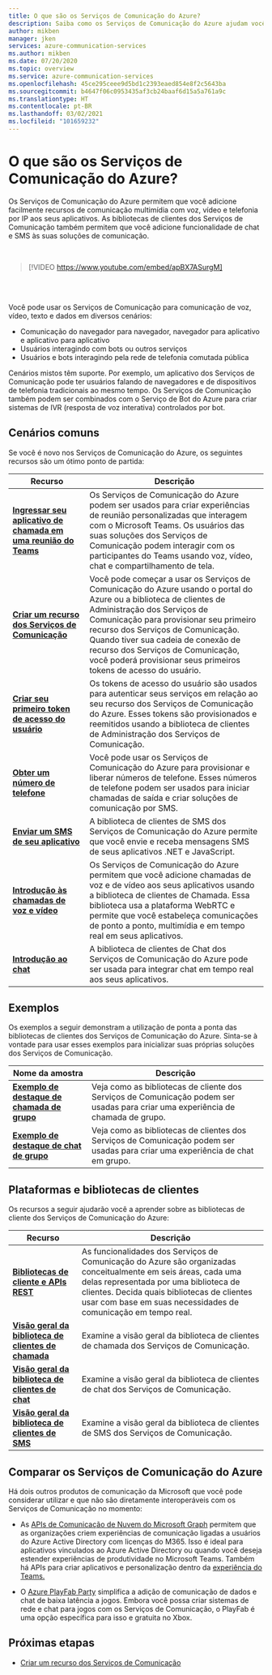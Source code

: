 ```yaml
---
title: O que são os Serviços de Comunicação do Azure?
description: Saiba como os Serviços de Comunicação do Azure ajudam você a desenvolver experiências de usuário avançadas com comunicações em tempo real.
author: mikben
manager: jken
services: azure-communication-services
ms.author: mikben
ms.date: 07/20/2020
ms.topic: overview
ms.service: azure-communication-services
ms.openlocfilehash: 45ce295ceee9d5bd1c2393eaed854e8f2c5643ba
ms.sourcegitcommit: b4647f06c0953435af3cb24baaf6d15a5a761a9c
ms.translationtype: HT
ms.contentlocale: pt-BR
ms.lasthandoff: 03/02/2021
ms.locfileid: "101659232"
---
```

# <a name="what-is-azure-communication-services"></a>O que são os Serviços de Comunicação do Azure?

Os Serviços de Comunicação do Azure permitem que você adicione facilmente recursos de comunicação multimídia com voz, vídeo e telefonia por IP aos seus aplicativos. As bibliotecas de clientes dos Serviços de Comunicação também permitem que você adicione funcionalidade de chat e SMS às suas soluções de comunicação.

<br>

> [!VIDEO https://www.youtube.com/embed/apBX7ASurgM]

<br>
<br>

Você pode usar os Serviços de Comunicação para comunicação de voz, vídeo, texto e dados em diversos cenários:

- Comunicação do navegador para navegador, navegador para aplicativo e aplicativo para aplicativo
- Usuários interagindo com bots ou outros serviços
- Usuários e bots interagindo pela rede de telefonia comutada pública

Cenários mistos têm suporte. Por exemplo, um aplicativo dos Serviços de Comunicação pode ter usuários falando de navegadores e de dispositivos de telefonia tradicionais ao mesmo tempo. Os Serviços de Comunicação também podem ser combinados com o Serviço de Bot do Azure para criar sistemas de IVR (resposta de voz interativa) controlados por bot.

## <a name="common-scenarios"></a>Cenários comuns

Se você é novo nos Serviços de Comunicação do Azure, os seguintes recursos são um ótimo ponto de partida:
<br>

| Recurso                               |Descrição                           |
|---                                    |---                                   |
|**[Ingressar seu aplicativo de chamada em uma reunião do Teams](./quickstarts/voice-video-calling/get-started-teams-interop.md)**|Os Serviços de Comunicação do Azure podem ser usados para criar experiências de reunião personalizadas que interagem com o Microsoft Teams. Os usuários das suas soluções dos Serviços de Comunicação podem interagir com os participantes do Teams usando voz, vídeo, chat e compartilhamento de tela.|
|**[Criar um recurso dos Serviços de Comunicação](./quickstarts/create-communication-resource.md)**|Você pode começar a usar os Serviços de Comunicação do Azure usando o portal do Azure ou a biblioteca de clientes de Administração dos Serviços de Comunicação para provisionar seu primeiro recurso dos Serviços de Comunicação. Quando tiver sua cadeia de conexão de recurso dos Serviços de Comunicação, você poderá provisionar seus primeiros tokens de acesso do usuário.|
|**[Criar seu primeiro token de acesso do usuário](./quickstarts/access-tokens.md)**|Os tokens de acesso do usuário são usados para autenticar seus serviços em relação ao seu recurso dos Serviços de Comunicação do Azure. Esses tokens são provisionados e reemitidos usando a biblioteca de clientes de Administração dos Serviços de Comunicação.|
|**[Obter um número de telefone](./quickstarts/telephony-sms/get-phone-number.md)**|Você pode usar os Serviços de Comunicação do Azure para provisionar e liberar números de telefone. Esses números de telefone podem ser usados para iniciar chamadas de saída e criar soluções de comunicação por SMS.|
|**[Enviar um SMS de seu aplicativo](./quickstarts/telephony-sms/send.md)**|A biblioteca de clientes de SMS dos Serviços de Comunicação do Azure permite que você envie e receba mensagens SMS de seus aplicativos .NET e JavaScript.|
|**[Introdução às chamadas de voz e vídeo](./quickstarts/voice-video-calling/getting-started-with-calling.md)**| Os Serviços de Comunicação do Azure permitem que você adicione chamadas de voz e de vídeo aos seus aplicativos usando a biblioteca de clientes de Chamada. Essa biblioteca usa a plataforma WebRTC e permite que você estabeleça comunicações de ponto a ponto, multimídia e em tempo real em seus aplicativos.|
|**[Introdução ao chat](./quickstarts/chat/get-started.md)**|A biblioteca de clientes de Chat dos Serviços de Comunicação do Azure pode ser usada para integrar chat em tempo real aos seus aplicativos.|


## <a name="samples"></a>Exemplos

Os exemplos a seguir demonstram a utilização de ponta a ponta das bibliotecas de clientes dos Serviços de Comunicação do Azure. Sinta-se à vontade para usar esses exemplos para inicializar suas próprias soluções dos Serviços de Comunicação.
<br>

| Nome da amostra                               | Descrição                           |
|---                                    |---                                   |
|**[Exemplo de destaque de chamada de grupo](./samples/calling-hero-sample.md)**|Veja como as bibliotecas de cliente dos Serviços de Comunicação podem ser usadas para criar uma experiência de chamada de grupo.|
|**[Exemplo de destaque de chat de grupo](./samples/chat-hero-sample.md)**|Veja como as bibliotecas de clientes dos Serviços de Comunicação podem ser usadas para criar uma experiência de chat em grupo.|


## <a name="platforms-and-client-libraries"></a>Plataformas e bibliotecas de clientes

Os recursos a seguir ajudarão você a aprender sobre as bibliotecas de cliente dos Serviços de Comunicação do Azure:

| Recurso                               | Descrição                           |
|---                                    |---                                   |
|**[Bibliotecas de cliente e APIs REST](./concepts/sdk-options.md)**|As funcionalidades dos Serviços de Comunicação do Azure são organizadas conceitualmente em seis áreas, cada uma delas representada por uma biblioteca de clientes. Decida quais bibliotecas de clientes usar com base em suas necessidades de comunicação em tempo real.|
|**[Visão geral da biblioteca de clientes de chamada](./concepts/voice-video-calling/calling-sdk-features.md)**|Examine a visão geral da biblioteca de clientes de chamada dos Serviços de Comunicação.|
|**[Visão geral da biblioteca de clientes de chat](./concepts/chat/sdk-features.md)**|Examine a visão geral da biblioteca de clientes de chat dos Serviços de Comunicação.|
|**[Visão geral da biblioteca de clientes de SMS](./concepts/telephony-sms/sdk-features.md)**|Examine a visão geral da biblioteca de clientes de SMS dos Serviços de Comunicação.|

## <a name="compare-azure-communication-services"></a>Comparar os Serviços de Comunicação do Azure

Há dois outros produtos de comunicação da Microsoft que você pode considerar utilizar e que não são diretamente interoperáveis com os Serviços de Comunicação no momento:

 - As [APIs de Comunicação de Nuvem do Microsoft Graph](/graph/cloud-communications-concept-overview) permitem que as organizações criem experiências de comunicação ligadas a usuários do Azure Active Directory com licenças do M365. Isso é ideal para aplicativos vinculados ao Azure Active Directory ou quando você deseja estender experiências de produtividade no Microsoft Teams. Também há APIs para criar aplicativos e personalização dentro da [experiência do Teams.](/microsoftteams/platform/?preserve-view=true&view=msteams-client-js-latest)

 - O [Azure PlayFab Party](/gaming/playfab/features/multiplayer/networking/) simplifica a adição de comunicação de dados e chat de baixa latência a jogos. Embora você possa criar sistemas de rede e chat para jogos com os Serviços de Comunicação, o PlayFab é uma opção específica para isso e gratuita no Xbox.


## <a name="next-steps"></a>Próximas etapas

 - [Criar um recurso dos Serviços de Comunicação](./quickstarts/create-communication-resource.md)
